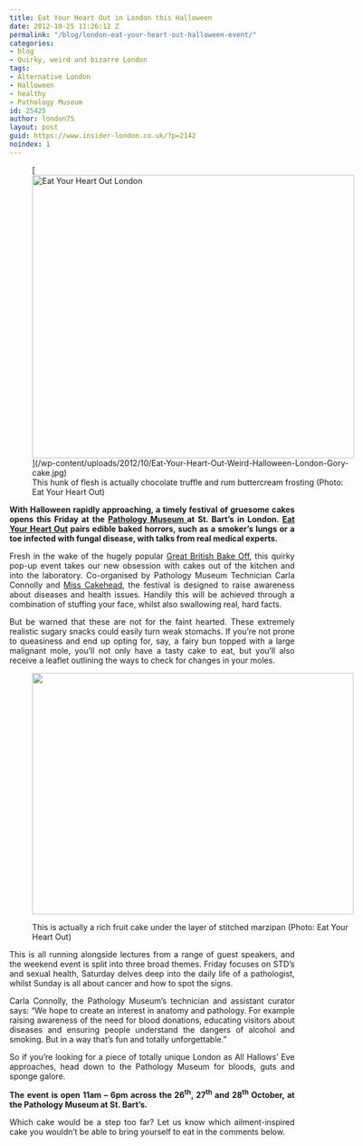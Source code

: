 ```yaml
---
title: Eat Your Heart Out in London this Halloween
date: 2012-10-25 11:26:12 Z
permalink: "/blog/london-eat-your-heart-out-halloween-event/"
categories:
- blog
- Quirky, weird and bizarre London
tags:
- Alternative London
- Halloween
- healthy
- Pathology Museum
id: 25425
author: london75
layout: post
guid: https://www.insider-london.co.uk/?p=2142
noindex: 1
---
```


<figure id="attachment_2145" style="width: 569px" class="wp-caption alignnone">[<img class=" wp-image-2145 " src="/wp-content/uploads/2012/10/Eat-Your-Heart-Out-Weird-Halloween-London-Gory-cake.jpg" alt="Eat Your Heart Out London" width="569" height="500" />](/wp-content/uploads/2012/10/Eat-Your-Heart-Out-Weird-Halloween-London-Gory-cake.jpg)<figcaption class="wp-caption-text">This hunk of flesh is actually chocolate truffle and rum buttercream frosting (Photo: Eat Your Heart Out)</figcaption></figure>

<p style="text-align: justify">
  <strong>With Halloween rapidly approaching, a timely festival of gruesome cakes opens this Friday at the <a href="http://www.smd.qmul.ac.uk/about/pathologymuseum/">Pathology Museum </a>at St. Bart’s in London. <a href="http://www.qmul.ac.uk/media/news/items/smd/83955.html">Eat Your Heart Out</a> pairs edible baked horrors, such as a smoker’s lungs or a toe infected with fungal disease, with talks from real medical experts.</strong>
</p>

<p style="text-align: justify">
  Fresh in the wake of the hugely popular <a href="http://www.bbc.co.uk/programmes/b013pqnm">Great British Bake Off</a>, this quirky pop-up event takes our new obsession with cakes out of the kitchen and into the laboratory. Co-organised by Pathology Museum Technician Carla Connolly and <a href="http://misscakehead.wordpress.com/">Miss Cakehead</a>, the festival is designed to raise awareness about diseases and health issues. Handily this will be achieved through a combination of stuffing your face, whilst also swallowing real, hard facts.
</p>

<p style="text-align: justify">
  But be warned that these are not for the faint hearted. These extremely realistic sugary snacks could easily turn weak stomachs. If you’re not prone to queasiness and end up opting for, say, a fairy bun topped with a large malignant mole, you’ll not only have a tasty cake to eat, but you’ll also receive a leaflet outlining the ways to check for changes in your moles.
</p><figure id="attachment_2267" style="width: 568px" class="wp-caption alignnone">

[<img class="size-full wp-image-2267" src="/wp-content/uploads/2012/10/Stitched-skin-cake-001-e1351255145365.jpg" alt="" width="568" height="426" />](/wp-content/uploads/2012/10/Stitched-skin-cake-001.jpg)<figcaption class="wp-caption-text">This is actually a rich fruit cake under the layer of stitched marzipan (Photo: Eat Your Heart Out)</figcaption></figure>

<p style="text-align: justify">
  This is all running alongside lectures from a range of guest speakers, and the weekend event is split into three broad themes. Friday focuses on STD’s and sexual health, Saturday delves deep into the daily life of a pathologist, whilst Sunday is all about cancer and how to spot the signs.
</p>

<p style="text-align: justify">
  Carla Connolly, the Pathology Museum&#8217;s technician and assistant curator says: “We hope to create an interest in anatomy and pathology. For example raising awareness of the need for blood donations, educating visitors about diseases and ensuring people understand the dangers of alcohol and smoking. But in a way that’s fun and totally unforgettable.”
</p>

<p style="text-align: justify">
  So if you’re looking for a piece of totally unique London as All Hallows’ Eve approaches, head down to the Pathology Museum for bloods, guts and sponge galore.
</p>

<p style="text-align: justify">
  <strong>The event is open 11am – 6pm across the 26<sup>th</sup>, 27<sup>th</sup> and 28<sup>th</sup> October, at the Pathology Museum at St. Bart’s.</strong>
</p>

<p style="text-align: justify">
  Which cake would be a step too far? Let us know which ailment-inspired cake you wouldn’t be able to bring yourself to eat in the comments below.
</p>
